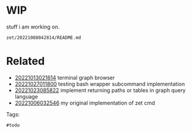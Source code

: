 # WIP

stuff i am working on.

` zet/20221008042814/README.md `

# Related

- [20221013021614](/zet/20221013021614/README.md) terminal graph browser
- [20221027011800](/zet/20221027011800/README.md) testing bash wrapper subcommand implementation
- [20221023085822](/zet/20221023085822/README.md) implement returning paths or tables in graph query language
- [20221006032546](/zet/20221006032546/README.md) my original implementation of zet cmd

Tags:

    #todo
